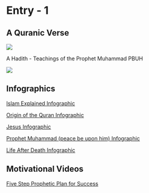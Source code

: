 # Entry - 1

## A Quranic Verse

![](https://quranicquotes.com/wp-content/uploads/2021/04/417-quran-english-16-96-nahl1-744x744.png)

A Hadith - Teachings of the Prophet Muhammad PBUH

![](https://pbs.twimg.com/media/CMOR9V3UcAEp9RT?format=jpg&name=large)

## Infographics

[Islam Explained Infographic](https://www.whyislam.org/islam/islam/)

[Origin of the Quran Infographic](https://www.whyislam.org/infographic/quran/)

[Jesus Infographic](https://www.whyislam.org/submission/prophethood-in-islam/jesus-peace-be-upon-him/whowasjesus/)

[Prophet Muhammad (peace be upon him) Infographic](https://www.whyislam.org/prophet-muhammad/prophet/) 

[Life After Death Infographic](https://www.whyislam.org/infographic/afterdeath/) 

## Motivational Videos

[Five Step Prophetic Plan for Success](https://youtu.be/P6dvxMny8Jg)
